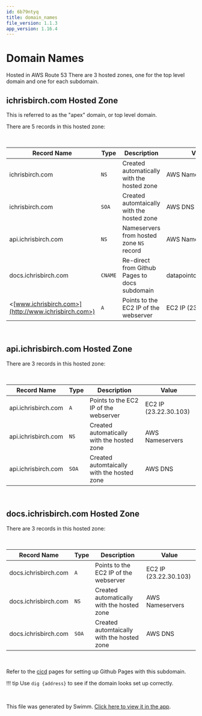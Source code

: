 ```yaml
---
id: 6b79ntyq
title: domain_names
file_version: 1.1.3
app_version: 1.16.4
---
```


# Domain Names

Hosted in AWS Route 53 There are 3 hosted zones, one for the top level domain and one for each subdomain.

## ichrisbirch.com Hosted Zone

This is referred to as the "apex" domain, or top level domain.

There are 5 records in this hosted zone:

<br/>

|Record Name                                         |Type   |Description                                  |Value                   |
|----------------------------------------------------|-------|---------------------------------------------|------------------------|
|ichrisbirch.com                                     |`NS`   |Created automatically with the hosted zone   |AWS Nameservers         |
|ichrisbirch.com                                     |`SOA`  |Created automtaically with the hosted zone   |AWS DNS                 |
|api.ichrisbirch.com                                 |`NS`   |Nameservers from hosted zone `NS` record     |AWS Nameservers         |
|docs.ichrisbirch.com                                |`CNAME`|Re-direct from Github Pages to docs subdomain|datapointchris.github.io|
|<[www.ichrisbirch.com>](http://www.ichrisbirch.com>)|`A`    |Points to the EC2 IP of the webserver        |EC2 IP (23.22.30.103)   |

<br/>

## api.ichrisbirch.com Hosted Zone

There are 3 records in this hosted zone:

<br/>

|Record Name        |Type |Description                               |Value                |
|-------------------|-----|------------------------------------------|---------------------|
|api.ichrisbirch.com|`A`  |Points to the EC2 IP of the webserver     |EC2 IP (23.22.30.103)|
|api.ichrisbirch.com|`NS` |Created automatically with the hosted zone|AWS Nameservers      |
|api.ichrisbirch.com|`SOA`|Created automtaically with the hosted zone|AWS DNS              |

<br/>

## docs.ichrisbirch.com Hosted Zone

There are 3 records in this hosted zone:

<br/>

|Record Name         |Type |Description                               |Value                |
|--------------------|-----|------------------------------------------|---------------------|
|docs.ichrisbirch.com|`A`  |Points to the EC2 IP of the webserver     |EC2 IP (23.22.30.103)|
|docs.ichrisbirch.com|`NS` |Created automatically with the hosted zone|AWS Nameservers      |
|docs.ichrisbirch.com|`SOA`|Created automtaically with the hosted zone|AWS DNS              |

<br/>

Refer to the [cicd](cicd.t0aukecm.sw.md) pages for setting up Github Pages with this subdomain.

!!! tip Use `dig {address}` to see if the domain looks set up correctly.

<br/>

This file was generated by Swimm. [Click here to view it in the app](https://app.swimm.io/repos/Z2l0aHViJTNBJTNBaWNocmlzYmlyY2glM0ElM0FkYXRhcG9pbnRjaHJpcw==/docs/6b79ntyq).
